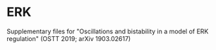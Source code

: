 # ERK
Supplementary files for "Oscillations and bistability in a model of ERK regulation" (OSTT 2019; arXiv 1903.02617)
